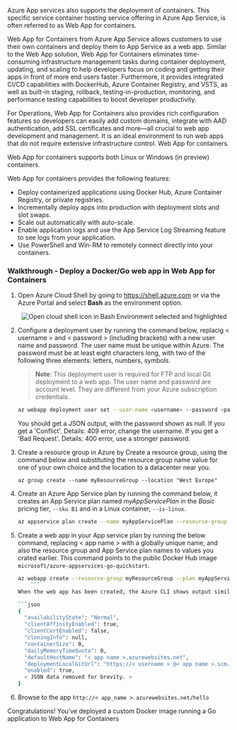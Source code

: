Azure App services also supports the deployment of containers. This specific service container hosting service offering in Azure App Service, is often referred to as Web App for containers.

Web App for Containers from Azure App Service allows customers to use their own containers and deploy them to App Service as a web app. Similar to the Web App solution, Web App for Containers eliminates time-consuming infrastructure management tasks during container deployment, updating, and scaling to help developers focus on coding and getting their apps in front of more end users faster. Furthermore, it provides integrated CI/CD capabilities with DockerHub, Azure Container Registry, and VSTS, as well as built-in staging, rollback, testing-in-production, monitoring, and performance testing capabilities to boost developer productivity.

For Operations, Web App for Containers also provides rich configuration features so developers can easily add custom domains, integrate with AAD authentication, add SSL certificates and more—all crucial to web app development and management. It is an ideal environment to run web apps that do not require extensive infrastructure control.
Web App for containers.

Web App for containers supports both Linux or Windows (in preview) containers.

Web App for containers provides the following features:
- Deploy containerized applications using Docker Hub, Azure Container Registry, or private registries.
- Incrementally deploy apps into production with deployment slots and slot swaps.
- Scale out automatically with auto-scale.
- Enable application logs and use the App Service Log Streaming feature to see logs from your application.
- Use PowerShell and Win-RM to remotely connect directly into your containers.


### Walkthrough - Deploy a Docker/Go web app in Web App for Containers

1. Open Azure Cloud Shell by going to https://shell.azure.com or via the Azure Portal and select **Bash** as the environment option.

    <p style="text-align:center;"><img src="../Linked_Image_Files/walkthrough-javaappinappservice1.png" alt="Open cloud shell icon in Bash Environment selected and highlighted"></p>

2. Configure a deployment user by running the command below, replacig < username > and < password > (including brackets) with a new user name and password. The user name must be unique within Azure. The password must be at least eight characters long, with two of the following three elements: letters, numbers, symbols. 
    
    > **Note**: This deployment user is required for FTP and local Git deployment to a web app. The user name and password are account level. They are different from your Azure subscription credentials. 

    ```bash
    az webapp deployment user set --user-name <username> --password <password>
    ```

    You should get a JSON output, with the password shown as null. If you get a 'Conflict'. Details: 409 error, change the username. If you get a 'Bad Request'. Details: 400 error, use a stronger password.

3. Create a resource group in Azure by Create a resource group, using the command below and substituting the resource group name value for one of your own choice and the location to a datacenter near you.


    ```cli
    az group create --name myResourceGroup --location "West Europe"
    
    ```

4. Create an Azure App Service plan by running the command below, it creates an App Service plan named *myAppServicePlan* in the *Basic* pricing tier, `--sku B1` and in a Linux container, `--is-linux`.

    ```bash
    az appservice plan create --name myAppServicePlan --resource-group myResourceGroup --sku B1 --is-linux
    
    ```

5. Create a web app in your App service plan by running the below command, replacing  < app name > with  a globally unique name, and also the resource group and App Service plan names to values you crated earlier. This command points to the public Docker Hub image `microsoft/azure-appservices-go-quickstart`.

    ```bash
    az webapp create --resource-group myResourceGroup --plan myAppServicePlan --name < app name > --deployment-container-image-name microsoft/azure-appservices-go-quickstart
        ```
    When the web app has been created, the Azure CLI shows output similar to the following example:
    
    ```json
    {
      "availabilityState": "Normal",
      "clientAffinityEnabled": true,
      "clientCertEnabled": false,
      "cloningInfo": null,
      "containerSize": 0,
      "dailyMemoryTimeQuota": 0,
      "defaultHostName": "< app name >.azurewebsites.net",
      "deploymentLocalGitUrl": "https://< username > @< app name >.scm.azurewebsites.net/< app name >.git",
      "enabled": true,
      < JSON data removed for brevity. >
    }
    ```

6. Browse to the app `http://< app_name >.azurewebsites.net/hello`

Congratulations! You've deployed a custom Docker image running a Go application to Web App for Containers

